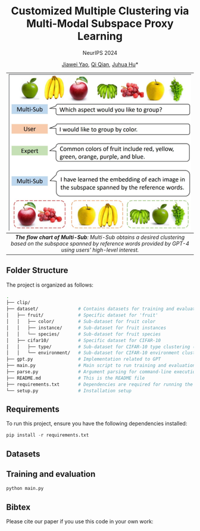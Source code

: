 <div align='center'>

# Customized Multiple Clustering via Multi-Modal Subspace Proxy Learning

NeurIPS 2024

[Jiawei Yao](https://alexander-yao.github.io/), [Qi Qian](https://scholar.google.com/citations?user=Rp_40_gAAAAJ&hl=en&oi=ao), [Juhua Hu](http://faculty.washington.edu/juhuah/)*
</div>

| ![space-1.jpg](teaser.jpg) | 
|:--:| 
| ***The flow chart of Multi-Sub**: Multi-Sub obtains a desired clustering based on the subspace spanned by reference words provided by GPT-4 using users' high-level interest.* |


## Folder Structure

The project is organized as follows:

```bash
.
├── clip/                  
├── dataset/               # Contains datasets for training and evaluation
│   ├── fruit/             # Specific dataset for 'fruit'
│   │   ├── color/         # Sub-dataset for fruit color
│   │   ├── instance/      # Sub-dataset for fruit instances
│   │   └── species/       # Sub-dataset for fruit species
│   ├── cifar10/           # Specific dataset for CIFAR-10
│   │   ├── type/          # Sub-dataset for CIFAR-10 type clustering (e.g., transportation, animals)
│   │   └── environment/   # Sub-dataset for CIFAR-10 environment clustering (e.g., land, air, water)
├── gpt.py                 # Implementation related to GPT
├── main.py                # Main script to run training and evaluation
├── parse.py               # Argument parsing for command-line execution
├── README.md              # This is the README file
├── requirements.txt       # Dependencies are required for running the project
└── setup.py               # Installation setup
```


## Requirements
To run this project, ensure you have the following dependencies installed:
```python
pip install -r requirements.txt
```

## Datasets


## Training and evaluation
```python
python main.py
```

## Bibtex
Please cite our paper if you use this code in your own work:
```


```

